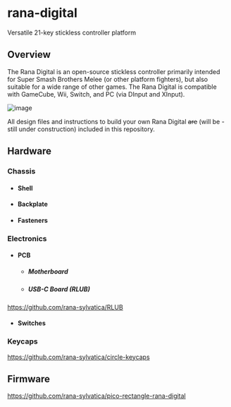 # rana-digital
Versatile 21-key stickless controller platform

## Overview

The Rana Digital is an open-source stickless controller primarily intended for Super Smash Brothers Melee (or other platform fighters), but also suitable for a wide range of other games.  The Rana Digital is compatible with GameCube, Wii, Switch, and PC (via DInput and XInput).  

![image](https://user-images.githubusercontent.com/95242582/200199077-9dda4490-ee79-46d5-b45f-55e830ee64f4.png)

All design files and instructions to build your own Rana Digital ~~are~~ (will be - still under construction) included in this repository.

## Hardware

### Chassis

- #### Shell

- #### Backplate

- #### Fasteners

### Electronics

- #### PCB

  - ##### Motherboard

  - ##### USB-C Board (RLUB)

https://github.com/rana-sylvatica/RLUB

 - #### Switches

### Keycaps

https://github.com/rana-sylvatica/circle-keycaps

## Firmware

https://github.com/rana-sylvatica/pico-rectangle-rana-digital



